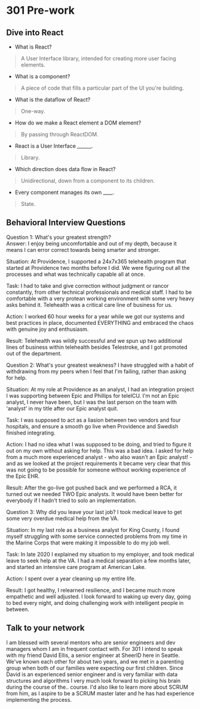 # 301 Pre-work



## Dive into React

- What is React?

> A User Interface library, intended for creating more user facing elements.

- What is a component?

> A piece of code that fills a particular part of the UI you're building.

- What is the dataflow of React?

> One-way.

- How do we make a React element a DOM element?

> By passing through ReactDOM.

- React is a User Interface ______.

> Library.

- Which direction does data flow in React?

> Unidirectional, down from a component to its children.

- Every component manages its own ____.

> State.


## Behavioral Interview Questions

Question 1: What's your greatest strength?  
Answer: I enjoy being uncomfortable and out of my depth, because it means I can error correct towards being smarter and stronger.

Situation: At Providence, I supported a 24x7x365 telehealth program that started at Providence two months before I did.  We were figuring out all the processes and what was technically capable all at once.

Task: I had to take and give correction without judgment or rancor constantly, from other technical professionals and medical staff.  I had to be comfortable with a very protean working environment with some very heavy asks behind it.  Telehealth was a critical care line of business for us.

Action: I worked 60 hour weeks for a year while we got our systems and best practices in place, documented EVERYTHING and embraced the chaos with genuine joy and enthusiasm.  

Result: Telehealth was wildly successful and we spun up two additional lines of business within telehealth besides Telestroke, and I got promoted out of the department.

 

Question 2: What's your greatest weakness?
I have struggled with a habit of withdrawing from my peers when I feel that I'm failing, rather than asking for help.

Situation: At my role at Providence as an analyst, I had an integration project I was supporting between Epic and Phillips for teleICU.  I'm not an Epic analyst, I never have been, but I was the last person on the team with 'analyst' in my title after our Epic analyst quit.

Task: I was supposed to act as a liasion between two vendors and four hospitals, and ensure a smooth go live when Providence and Swedish finished integrating.

Action: I had no idea what I was supposed to be doing, and tried to figure it out on my own without asking for help.  This was a bad idea.  I asked for help from a much more experienced analyst - who also wasn't an Epic analyst! - and as we looked at the project requirements it became very clear that this was not going to be possible for someone without working experience of the Epic EHR.

Result: After the go-live got pushed back and we performed a RCA, it turned out we needed TWO Epic analysts.  It would have been better for everybody if I hadn't tried to solo an implementation.

 

Question 3: Why did you leave your last job?
I took medical leave to get some very overdue medical help from the VA.

Situation: In my last role as a business analyst for King County, I found myself struggling with some service connected problems from my time in the Marine Corps that were making it impossible to do my job well.

Task: In late 2020 I explained my situation to my employer, and took medical leave to seek help at the VA.  I had a medical separation a few months later, and started an intensive care program at American Lake.

Action: I spent over a year cleaning up my entire life.

Result: I got healthy, I relearned resilience, and I became much more empathetic and well adjusted.  I look forward to waking up every day, going to bed every night, and doing challenging work with intelligent people in between.


## Talk to your network

I am blessed with several mentors who are senior engineers and dev managers whom I am in frequent contact with.  For 301 I intend to speak with my friend David Ellis, a senior engineer at SheerID here in Seattle.  We've known each other for about two years, and we met in a parenting group when both of our families were expecting our first children.  Since David is an experienced senior engineer and is very familiar with data structures and algorithms I very much look forward to picking his brain during the course of the.. course.  I'd also like to learn more about SCRUM from him, as I aspire to be a SCRUM master later and he has had experience implementing the process.